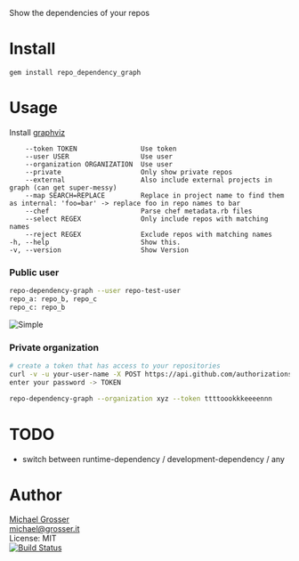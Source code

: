 Show the dependencies of your repos

Install
=======

    gem install repo_dependency_graph

Usage
=====
Install [graphviz](http://www.graphviz.org/Download_macos.php)

<!-- update from ./bin/repo-dependency-graph -h -->
        --token TOKEN                Use token
        --user USER                  Use user
        --organization ORGANIZATION  Use user
        --private                    Only show private repos
        --external                   Also include external projects in graph (can get super-messy)
        --map SEARCH=REPLACE         Replace in project name to find them as internal: 'foo=bar' -> replace foo in repo names to bar
        --chef                       Parse chef metadata.rb files
        --select REGEX               Only include repos with matching names
        --reject REGEX               Exclude repos with matching names
    -h, --help                       Show this.
    -v, --version                    Show Version

### Public user

```Bash
repo-dependency-graph --user repo-test-user
repo_a: repo_b, repo_c
repo_c: repo_b
```
<!--
d = {
  "repo_a" => ["repo_b", "repo_c"],
  "repo_b" => ["repo_d"],
  "repo_d" => ["repo_c"],
  "repo_c" => ["repo_b"],
  "repo_e" => ["repo_a", "repo_b", "repo_c", "repo_d"],
  "repo_f" => ["repo_c", "repo_d"],
}
draw(d)
-->
![Simple](http://dl.dropbox.com/u/2670385/Web/repo_dependency_graph_simple.png)

### Private organization

```Bash
# create a token that has access to your repositories
curl -v -u your-user-name -X POST https://api.github.com/authorizations --data '{"scopes":["repo"]}'
enter your password -> TOKEN

repo-dependency-graph --organization xyz --token ttttoookkkeeeennn
```

TODO
====
 - switch between runtime-dependency / development-dependency / any

Author
======
[Michael Grosser](http://grosser.it)<br/>
michael@grosser.it<br/>
License: MIT<br/>
[![Build Status](https://travis-ci.org/grosser/repo_dependency_graph.png)](https://travis-ci.org/grosser/repo_dependency_graph)
